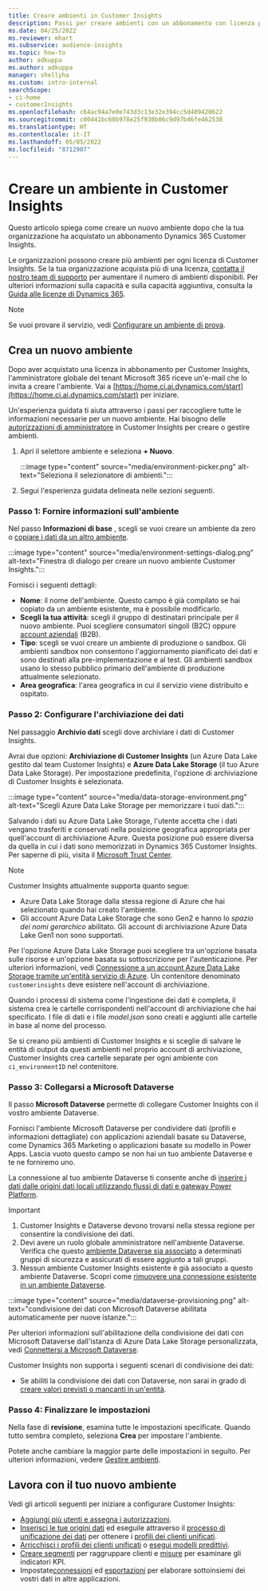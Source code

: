 ```yaml
---
title: Creare ambienti in Customer Insights
description: Passi per creare ambienti con un abbonamento con licenza per Dynamics 365 Customer Insights.
ms.date: 04/25/2022
ms.reviewer: mhart
ms.subservice: audience-insights
ms.topic: how-to
author: adkuppa
ms.author: adkuppa
manager: shellyha
ms.custom: intro-internal
searchScope:
- ci-home
- customerInsights
ms.openlocfilehash: c64ac94a7e0e743d3c13e32e394cc5d409420622
ms.sourcegitcommit: c00441bc60b978e25f930b06c9d97b46fe462538
ms.translationtype: HT
ms.contentlocale: it-IT
ms.lasthandoff: 05/05/2022
ms.locfileid: "8712907"
---
```

# <a name="create-an-environment-in-customer-insights"></a>Creare un ambiente in Customer Insights

Questo articolo spiega come creare un nuovo ambiente dopo che la tua organizzazione ha acquistato un abbonamento Dynamics 365 Customer Insights. 

Le organizzazioni possono creare più ambienti per ogni licenza di Customer Insights. Se la tua organizzazione acquista più di una licenza, [contatta il nostro team di supporto](https://go.microsoft.com/fwlink/?linkid=2079641) per aumentare il numero di ambienti disponibili. Per ulteriori informazioni sulla capacità e sulla capacità aggiuntiva, consulta la [Guida alle licenze di Dynamics 365](https://go.microsoft.com/fwlink/?LinkId=866544).

> [!NOTE]
> Se vuoi provare il servizio, vedi [Configurare un ambiente di prova](trial-signup.md).

## <a name="create-a-new-environment"></a>Crea un nuovo ambiente

Dopo aver acquistato una licenza in abbonamento per Customer Insights, l'amministratore globale del tenant Microsoft 365 riceve un'e-mail che lo invita a creare l'ambiente. Vai a [https://home.ci.ai.dynamics.com/start](https://home.ci.ai.dynamics.com/start) per iniziare. 

Un'esperienza guidata ti aiuta attraverso i passi per raccogliere tutte le informazioni necessarie per un nuovo ambiente. Hai bisogno delle [autorizzazioni di amministratore](permissions.md) in Customer Insights per creare o gestire ambienti.

1. Apri il selettore ambiente e seleziona **+ Nuovo**.
  
   :::image type="content" source="media/environment-picker.png" alt-text="Seleziona il selezionatore di ambienti.":::

1. Segui l'esperienza guidata delineata nelle sezioni seguenti.

### <a name="step-1-provide-environment-information"></a>Passo 1: Fornire informazioni sull'ambiente

Nel passo **Informazioni di base** , scegli se vuoi creare un ambiente da zero o [copiare i dati da un altro ambiente](manage-environments.md#copy-the-environment-configuration).

   :::image type="content" source="media/environment-settings-dialog.png" alt-text="Finestra di dialogo per creare un nuovo ambiente Customer Insights.":::

Fornisci i seguenti dettagli:
   - **Nome**: il nome dell'ambiente. Questo campo è già compilato se hai copiato da un ambiente esistente, ma è possibile modificarlo.
   - **Scegli la tua attività**: scegli il gruppo di destinatari principale per il nuovo ambiente. Puoi scegliere consumatori singoli (B2C) oppure [account aziendali](work-with-business-accounts.md) (B2B).
   - **Tipo**: scegli se vuoi creare un ambiente di produzione o sandbox. Gli ambienti sandbox non consentono l'aggiornamento pianificato dei dati e sono destinati alla pre-implementazione e al test. Gli ambienti sandbox usano lo stesso pubblico primario dell'ambiente di produzione attualmente selezionato.
   - **Area geografica**: l'area geografica in cui il servizio viene distribuito e ospitato.

### <a name="step-2-configure-data-storage"></a>Passo 2: Configurare l'archiviazione dei dati

Nel passaggio **Archivio dati** scegli dove archiviare i dati di Customer Insights.

Avrai due opzioni: **Archiviazione di Customer Insights** (un Azure Data Lake gestito dal team Customer Insights) e **Azure Data Lake Storage** (il tuo Azure Data Lake Storage). Per impostazione predefinita, l'opzione di archiviazione di Customer Insights è selezionata.

:::image type="content" source="media/data-storage-environment.png" alt-text="Scegli Azure Data Lake Storage per memorizzare i tuoi dati.":::

Salvando i dati su Azure Data Lake Storage, l'utente accetta che i dati vengano trasferiti e conservati nella posizione geografica appropriata per quell'account di archiviazione Azure. Questa posizione può essere diversa da quella in cui i dati sono memorizzati in Dynamics 365 Customer Insights. Per saperne di più, visita il [Microsoft Trust Center](https://www.microsoft.com/trust-center).

> [!NOTE]
> Customer Insights attualmente supporta quanto segue:  
> - Azure Data Lake Storage dalla stessa regione di Azure che hai selezionato quando hai creato l'ambiente.
> - Gli account Azure Data Lake Storage che sono Gen2 e hanno lo *spazio dei nomi gerarchico* abilitato. Gli account di archiviazione Azure Data Lake Gen1 non sono supportati.

Per l'opzione Azure Data Lake Storage puoi scegliere tra un'opzione basata sulle risorse e un'opzione basata su sottoscrizione per l'autenticazione. Per ulteriori informazioni, vedi [Connessione a un account Azure Data Lake Storage tramite un'entità servizio di Azure](connect-service-principal.md). Un contenitore denominato `customerinsights` deve esistere nell'account di archiviazione.

Quando i processi di sistema come l'ingestione dei dati è completa, il sistema crea le cartelle corrispondenti nell'account di archiviazione che hai specificato. I file di dati e i file *model.json* sono creati e aggiunti alle cartelle in base al nome del processo.

Se si creano più ambienti di Customer Insights e si sceglie di salvare le entità di output da questi ambienti nel proprio account di archiviazione, Customer Insights crea cartelle separate per ogni ambiente con `ci_environmentID` nel contenitore.

### <a name="step-3-connect-to-microsoft-dataverse"></a>Passo 3: Collegarsi a Microsoft Dataverse
   
Il passo **Microsoft Dataverse** permette di collegare Customer Insights con il vostro ambiente Dataverse.

Fornisci l'ambiente Microsoft Dataverse per condividere dati (profili e informazioni dettagliate) con applicazioni aziendali basate su Dataverse, come Dynamics 365 Marketing o applicazioni basate su modello in Power Apps. Lascia vuoto questo campo se non hai un tuo ambiente Dataverse e te ne forniremo uno.

La connessione al tuo ambiente Dataverse ti consente anche di [inserire i dati dalle origini dati locali utilizzando flussi di dati e gateway Power Platform](data-sources.md#add-data-from-on-premises-data-sources).

> [!IMPORTANT]
> 1. Customer Insights e Dataverse devono trovarsi nella stessa regione per consentire la condivisione dei dati.
> 1. Devi avere un ruolo globale amministratore nell'ambiente Dataverse. Verifica che questo [ambiente Dataverse sia associato](/power-platform/admin/control-user-access#associate-a-security-group-with-a-dataverse-environment) a determinati gruppi di sicurezza e assicurati di essere aggiunto a tali gruppi.
> 1. Nessun ambiente Customer Insights esistente è già associato a questo ambiente Dataverse. Scopri come [rimuovere una connessione esistente in un ambiente Dataverse](manage-environments.md#remove-an-existing-connection-to-a-dataverse-environment).

:::image type="content" source="media/dataverse-provisioning.png" alt-text="condivisione dei dati con Microsoft Dataverse abilitata automaticamente per nuove istanze.":::

Per ulteriori informazioni sull'abilitazione della condivisione dei dati con Microsoft Dataverse dall'istanza di Azure Data Lake Storage personalizzata, vedi [Connettersi a Microsoft Dataverse](manage-environments.md#connect-to-microsoft-dataverse).

Customer Insights non supporta i seguenti scenari di condivisione dei dati:
- Se abiliti la condivisione dei dati con Dataverse, non sarai in grado di [creare valori previsti o mancanti in un'entità](predictions.md).

### <a name="step-4-finalize-the-settings"></a>Passo 4: Finalizzare le impostazioni

Nella fase di **revisione**, esamina tutte le impostazioni specificate. Quando tutto sembra completo, seleziona **Crea** per impostare l'ambiente. 

Potete anche cambiare la maggior parte delle impostazioni in seguito. Per ulteriori informazioni, vedere [Gestire ambienti](manage-environments.md).

## <a name="work-with-your-new-environment"></a>Lavora con il tuo nuovo ambiente

Vedi gli articoli seguenti per iniziare a configurare Customer Insights: 

- [Aggiungi più utenti e assegna i autorizzazioni](permissions.md).
- [Inserisci le tue origini dati](data-sources.md) ed eseguile attraverso il [processo di unificazione dei dati](data-unification.md) per ottenere i [profili dei clienti unificati](customer-profiles.md).
- [Arricchisci i profili dei clienti unificati](enrichment-hub.md) o [esegui modelli predittivi](predictions-overview.md).
- [Creare segmenti](segments.md) per raggruppare clienti e [misure](measures.md) per esaminare gli indicatori KPI.
- Impostate[connessioni](connections.md) ed [esportazioni](export-destinations.md) per elaborare sottoinsiemi dei vostri dati in altre applicazioni.

